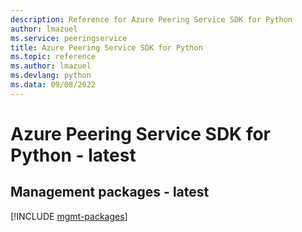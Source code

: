 ```yaml
---
description: Reference for Azure Peering Service SDK for Python
author: lmazuel
ms.service: peeringservice
title: Azure Peering Service SDK for Python
ms.topic: reference
ms.author: lmazuel
ms.devlang: python
ms.data: 09/08/2022
---
```

# Azure Peering Service SDK for Python - latest

## Management packages - latest
[!INCLUDE [mgmt-packages](peering-service-mgmt-index.md)]